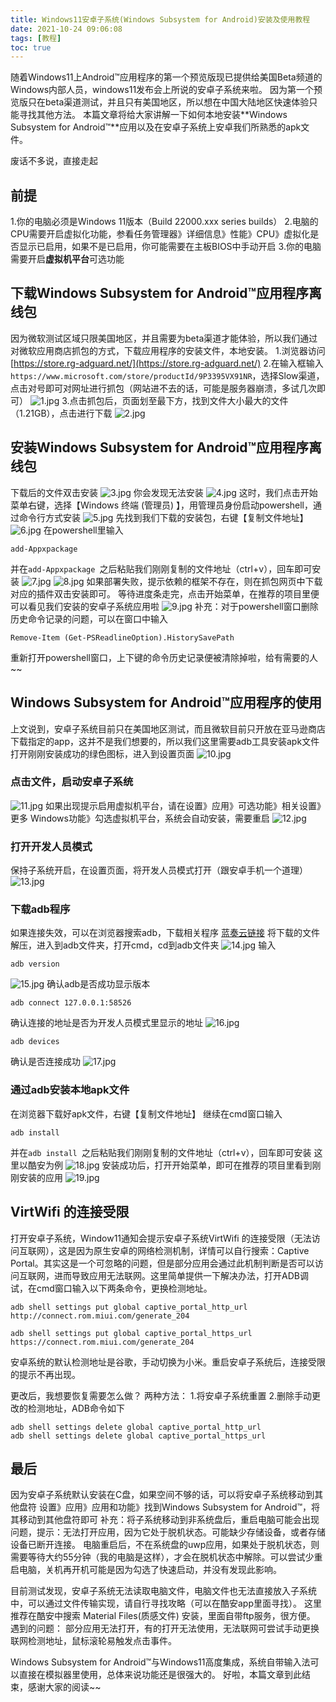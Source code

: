 ```yaml
---
title: Windows11安卓子系统(Windows Subsystem for Android)安装及使用教程
date: 2021-10-24 09:06:08
tags: [教程]
toc: true
---
```

随着Windows11上Android™应用程序的第一个预览版现已提供给美国Beta频道的Windows内部人员，windows11发布会上所说的安卓子系统来啦。
因为第一个预览版只在beta渠道测试，并且只有美国地区，所以想在中国大陆地区快速体验只能寻找其他方法。
本篇文章将给大家讲解一下如何本地安装**Windows Subsystem for Android™**应用以及在安卓子系统上安卓我们所熟悉的apk文件。
<!--more-->
废话不多说，直接走起
## 前提
1.你的电脑必须是Windows 11版本（Build 22000.xxx series builds）
2.电脑的CPU需要开启虚拟化功能，参看任务管理器》详细信息》性能》CPU》虚拟化是否显示已启用，如果不是已启用，你可能需要在主板BIOS中手动开启
3.你的电脑需要开启**虚拟机平台**可选功能
## 下载Windows Subsystem for Android™应用程序离线包
因为微软测试区域只限美国地区，并且需要为beta渠道才能体验，所以我们通过对微软应用商店抓包的方式，下载应用程序的安装文件，本地安装。
1.浏览器访问[https://store.rg-adguard.net/](https://store.rg-adguard.net/)
2.在输入框输入`https://www.microsoft.com/store/productId/9P3395VX91NR`，选择Slow渠道，点击对号即可对网址进行抓包（网站进不去的话，可能是服务器崩溃，多试几次即可）
![1.jpg](1.jpg)
3.点击抓包后，页面划至最下方，找到文件大小最大的文件（1.21GB），点击进行下载
![2.jpg](2.jpg)
## 安装Windows Subsystem for Android™应用程序离线包
下载后的文件双击安装
![3.jpg](3.jpg)
你会发现无法安装
![4.jpg](4.jpg)
这时，我们点击开始菜单右键，选择【Windows 终端 (管理员) 】，用管理员身份启动powershell，通过命令行方式安装
![5.jpg](5.jpg)
先找到我们下载的安装包，右键【复制文件地址】
![6.jpg](6.jpg)
在powershell里输入
```
add-Appxpackage 
```
并在`add-Appxpackage `之后粘贴我们刚刚复制的文件地址（ctrl+v），回车即可安装
![7.jpg](7.jpg)
![8.jpg](8.jpg)
如果部署失败，提示依赖的框架不存在，则在抓包网页中下载对应的插件双击安装即可。
等待进度条走完，点击开始菜单，在推荐的项目里便可以看见我们安装的安卓子系统应用啦
![9.jpg](9.jpg)
补充：对于powershell窗口删除历史命令记录的问题，可以在窗口中输入
```
Remove-Item (Get-PSReadlineOption).HistorySavePath
```
重新打开powershell窗口，上下键的命令历史记录便被清除掉啦，给有需要的人~~
## Windows Subsystem for Android™应用程序的使用
上文说到，安卓子系统目前只在美国地区测试，而且微软目前只开放在亚马逊商店下载指定的app，这并不是我们想要的，所以我们这里需要adb工具安装apk文件
打开刚刚安装成功的绿色图标，进入到设置页面
![10.jpg](10.jpg)
### 点击文件，启动安卓子系统
![11.jpg](11.jpg)
如果出现提示启用虚拟机平台，请在设置》应用》可选功能》相关设置》更多 Windows功能》勾选虚拟机平台，系统会自动安装，需要重启
![12.jpg](12.jpg)
### 打开开发人员模式
保持子系统开启，在设置页面，将开发人员模式打开（跟安卓手机一个道理）
![13.jpg](13.jpg)
### 下载adb程序
如果连接失效，可以在浏览器搜索adb，下载相关程序
[蓝奏云链接](https://wws.lanzoui.com/iJL9fvl8oti)
将下载的文件解压，进入到adb文件夹，打开cmd，cd到adb文件夹
![14.jpg](14.jpg)
输入
```
adb version
```
![15.jpg](15.jpg)
确认adb是否成功显示版本
```
adb connect 127.0.0.1:58526
```
确认连接的地址是否为开发人员模式里显示的地址
![16.jpg](16.jpg)
```
adb devices
```
确认是否连接成功
![17.jpg](17.jpg)
### 通过adb安装本地apk文件
在浏览器下载好apk文件，右键【复制文件地址】
继续在cmd窗口输入
```
adb install 
```
并在`adb install `之后粘贴我们刚刚复制的文件地址（ctrl+v），回车即可安装
这里以酷安为例
![18.jpg](18.jpg)
安装成功后，打开开始菜单，即可在推荐的项目里看到刚刚安装的应用
![19.jpg](19.jpg)
## VirtWifi 的连接受限
打开安卓子系统，Window11通知会提示安卓子系统VirtWifi 的连接受限（无法访问互联网），这是因为原生安卓的网络检测机制，详情可以自行搜索：Captive Portal。其实这是一个可忽略的问题，但是部分应用会通过此机制判断是否可以访问互联网，进而导致应用无法联网。这里简单提供一下解决办法，打开ADB调试，在cmd窗口输入以下两条命令，更换检测地址。
```
adb shell settings put global captive_portal_http_url http://connect.rom.miui.com/generate_204
```
```
adb shell settings put global captive_portal_https_url https://connect.rom.miui.com/generate_204
```
安卓系统的默认检测地址是谷歌，手动切换为小米。重启安卓子系统后，连接受限的提示不再出现。

更改后，我想要恢复需要怎么做？
两种方法：
1.将安卓子系统重置
2.删除手动更改的检测地址，ADB命令如下
```
adb shell settings delete global captive_portal_http_url
adb shell settings delete global captive_portal_https_url
```
## 最后
因为安卓子系统默认安装在C盘，如果空间不够的话，可以将安卓子系统移动到其他盘符
设置》应用》应用和功能》找到Windows Subsystem for Android™，将其移动到其他盘符即可
补充：将子系统移动到非系统盘后，重启电脑可能会出现问题，提示：无法打开应用，因为它处于脱机状态。可能缺少存储设备，或者存储设备已断开连接。
电脑重启后，不在系统盘的uwp应用，如果处于脱机状态，则需要等待大约55分钟（我的电脑是这样），才会在脱机状态中解除。可以尝试少重启电脑，关机再开机可能是因为勾选了快速启动，并没有发现此影响。

目前测试发现，安卓子系统无法读取电脑文件，电脑文件也无法直接放入子系统中，可以通过文件传输实现，请自行寻找攻略（可以在酷安app里面寻找）。
这里推荐在酷安中搜索 Material Files(质感文件) 安装，里面自带ftp服务，很方便。
遇到的问题：
部分应用无法打开，有的打开无法使用，无法联网可尝试手动更换联网检测地址，鼠标滚轮易触发点击事件。

Windows Subsystem for Android™与Windows11高度集成，系统自带输入法可以直接在模拟器里使用，总体来说功能还是很强大的。
好啦，本篇文章到此结束，感谢大家的阅读~~